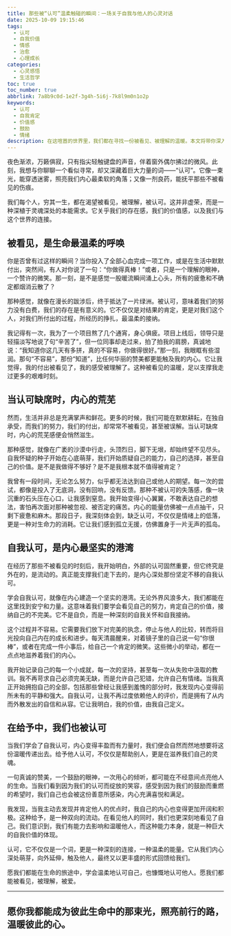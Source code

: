 ```yaml
---
title: 那些被“认可”温柔触碰的瞬间：一场关于自我与他人的心灵对话
date: 2025-10-09 19:15:46
tags:
  - 认可
  - 自我价值
  - 情感
  - 治愈
  - 心理成长
categories:
  - 心灵感悟
  - 生活哲学
toc: true
toc_number: true
abbrlink: 7a8b9c0d-1e2f-3g4h-5i6j-7k8l9m0n1o2p
keywords:
  - 认可
  - 自我肯定
  - 价值感
  - 鼓励
  - 情绪
description: 在这喧嚣的世界里，我们都在寻找一份被看见、被理解的温暖。本文将带你深入探讨“认可”的深层含义，从被他人认可的欣喜，到缺乏认可时的失落，再到最终学会自我认可的坚定，以及在给予他人认可中找到的共鸣。这是一场关于心灵成长与连接的温柔旅程。
---
```


夜色渐浓，万籁俱寂，只有指尖轻触键盘的声音，伴着窗外偶尔拂过的微风。此刻，我想与你聊聊一个看似寻常，却又深藏着巨大力量的词——“认可”。它像一束光，能穿透迷雾，照亮我们内心最柔软的角落；又像一剂良药，能抚平那些不被看见的伤痕。

我们每个人，穷其一生，都在渴望被看见，被理解，被认可。这并非虚荣，而是一种深植于灵魂深处的本能需求。它关乎我们的存在感，我们的价值感，以及我们与这个世界的连接。

## 被看见，是生命最温柔的呼唤

你是否曾有过这样的瞬间？当你投入了全部心血完成一项工作，或是在生活中默默付出，突然间，有人对你说了一句：“你做得真棒！”或者，只是一个理解的眼神，一个赞许的微笑。那一刻，是不是感觉一股暖流瞬间涌上心头，所有的疲惫和不确定都烟消云散了？

那种感觉，就像在漫长的跋涉后，终于抵达了一片绿洲。被认可，意味着我们的努力没有白费，我们的存在是有意义的。它不仅仅是对结果的肯定，更是对我们这个人，对我们所付出的过程，所经历的挣扎，最温柔的接纳。

我记得有一次，我为了一个项目熬了几个通宵，身心俱疲。项目上线后，领导只是轻描淡写地说了句“辛苦了”，但一位同事却走过来，拍了拍我的肩膀，真诚地说：“我知道你这几天有多拼，真的不容易，你做得很好。”那一刻，我眼眶有些湿润。那句“不容易”，那份“知道”，比任何华丽的赞美都更能触及我的内心。它让我觉得，我的付出被看见了，我的感受被理解了。这种被看见的温暖，足以支撑我走过更多的艰难时刻。

## 当认可缺席时，内心的荒芜

然而，生活并非总是充满掌声和鲜花。更多的时候，我们可能在默默耕耘，在独自承受，而我们的努力，我们的付出，却常常不被看见，甚至被误解。当认可缺席时，内心的荒芜感便会悄然滋生。

那种感觉，就像在广袤的沙漠中行走，头顶烈日，脚下无垠，却始终望不见尽头。自我怀疑的种子开始在心底萌芽，我们开始质疑自己的能力，自己的选择，甚至自己的价值。是不是我做得不够好？是不是我根本就不值得被肯定？

我曾有一段时间，无论怎么努力，似乎都无法达到自己或他人的期望。每一次的尝试，都像是投入了无底洞，没有回响，没有反馈。那种不被认可的失落感，像一块沉重的石头压在心口，让我感到窒息。我开始变得小心翼翼，不敢表达自己的想法，害怕再次面对那种被忽视、被否定的痛苦。内心的能量仿佛被一点点抽干，只剩下疲惫和麻木。那段日子，我深刻体会到，缺乏认可，不仅仅是情绪上的低落，更是一种对生命力的消耗。它让我们感到孤立无援，仿佛置身于一片无声的孤岛。

## 自我认可，是内心最坚实的港湾

在经历了那些不被看见的时刻后，我开始明白，外部的认可固然重要，但它终究是外在的，是流动的。真正能支撑我们走下去的，是内心深处那份坚定不移的自我认可。

学会自我认可，就像在内心建造一个坚实的港湾。无论外界风浪多大，我们都能在这里找到安宁和力量。这意味着我们要学会看见自己的努力，肯定自己的价值，接纳自己的不完美。它不是自负，而是一种深刻的自我关怀和自我接纳。

这个过程并不容易。它需要我们放下对完美的执念，停止与他人的比较，转而将目光投向自己内在的成长和进步。每天清晨醒来，对着镜子里的自己说一句“你很棒”，或者在完成一件小事后，给自己一个肯定的微笑。这些微小的举动，都在一点点地滋养着我们的内心。

我开始记录自己的每一个小成就，每一次的坚持，甚至每一次从失败中汲取的教训。我不再苛求自己必须完美无缺，而是允许自己犯错，允许自己有情绪。当我真正开始拥抱自己的全部，包括那些曾经让我感到羞愧的部分时，我发现内心变得前所未有的平静和强大。自我认可，让我不再过度依赖他人的评价，而是拥有了从内而外散发出的自信和从容。它让我明白，我的价值，由我自己定义。

## 在给予中，我们也被认可

当我们学会了自我认可，内心变得丰盈而有力量时，我们便会自然而然地想要将这份温暖传递出去。给予他人认可，不仅仅是帮助别人，更是在滋养我们自己的灵魂。

一句真诚的赞美，一个鼓励的眼神，一次用心的倾听，都可能在不经意间点亮他人的生命。当我们看到因为我们的认可而绽放的笑容，感受到因为我们的鼓励而重燃的希望时，我们自己也会被这份善意所感染，内心充满喜悦和满足。

我发现，当我主动去发现并肯定他人的优点时，我自己的内心也变得更加开阔和积极。这种给予，是一种双向的流动。在看见他人的同时，我们也更深刻地看见了自己。我们意识到，我们有能力去影响和温暖他人，而这种能力本身，就是一种巨大的自我价值的体现。

认可，它不仅仅是一个词，更是一种深刻的连接，一种温柔的能量。它从我们内心深处萌芽，向外延伸，触及他人，最终又以更丰盛的形式回馈给我们。

愿我们都能在生命的旅途中，学会温柔地认可自己，也慷慨地认可他人。愿我们都能被看见，被理解，被爱。

---
愿你我都能成为彼此生命中的那束光，照亮前行的路，温暖彼此的心。
---